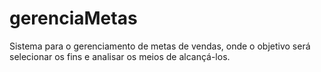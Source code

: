 # gerenciaMetas
Sistema para o gerenciamento de metas de vendas, onde o objetivo será selecionar os fins e analisar os meios de alcançá-los.
